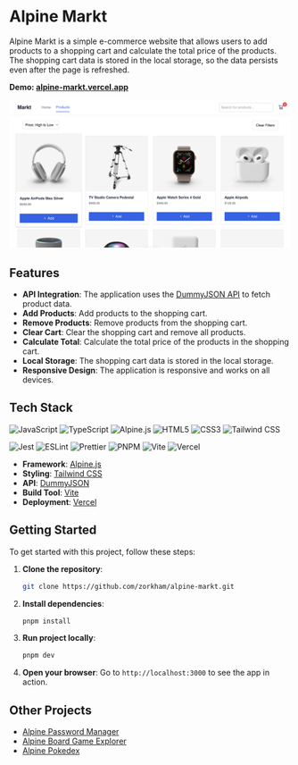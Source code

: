 # Alpine Markt

Alpine Markt is a simple e-commerce website that allows users to add products to a shopping cart and calculate the total price of the products. The shopping cart data is stored in the local storage, so the data persists even after the page is refreshed.

**Demo: [alpine-markt.vercel.app](https://alpine-markt.vercel.app)**

[![Preview](./public/preview.png)](https://alpine-markt.vercel.app)


## Features

- **API Integration**: The application uses the [DummyJSON API](https://dummyjson.com/) to fetch product data.
- **Add Products**: Add products to the shopping cart.
- **Remove Products**: Remove products from the shopping cart.
- **Clear Cart**: Clear the shopping cart and remove all products.
- **Calculate Total**: Calculate the total price of the products in the shopping cart.
- **Local Storage**: The shopping cart data is stored in the local storage.
- **Responsive Design**: The application is responsive and works on all devices.

## Tech Stack

![JavaScript](https://img.shields.io/badge/JavaScript-F7DF1E?style=for-the-badge&logo=javascript&logoColor=black)
![TypeScript](https://img.shields.io/badge/TypeScript-007ACC?style=for-the-badge&logo=typescript&logoColor=white)
![Alpine.js](https://img.shields.io/badge/Alpine%20JS-8BC0D0?style=for-the-badge&logo=alpinedotjs&logoColor=black)
![HTML5](https://img.shields.io/badge/HTML5-E34F26?style=for-the-badge&logo=html5&logoColor=white)
![CSS3](https://img.shields.io/badge/CSS3-1572B6?style=for-the-badge&logo=css3&logoColor=white)
![Tailwind CSS](https://img.shields.io/badge/Tailwind_CSS-38B2AC?style=for-the-badge&logo=tailwind-css&logoColor=white)

![Jest](https://img.shields.io/badge/-jest-%23C21325?style=for-the-badge&logo=jest&logoColor=white)
![ESLint](https://img.shields.io/badge/ESLint-4B3263?style=for-the-badge&logo=eslint&logoColor=white)
![Prettier](https://img.shields.io/badge/prettier-%23F7B93E.svg?style=for-the-badge&logo=prettier&logoColor=black)
![PNPM](https://img.shields.io/badge/pnpm-%234a4a4a.svg?style=for-the-badge&logo=pnpm&logoColor=f69220)
![Vite](https://img.shields.io/badge/vite-%23646CFF.svg?style=for-the-badge&logo=vite&logoColor=white)
![Vercel](https://img.shields.io/badge/vercel-%23000000.svg?style=for-the-badge&logo=vercel&logoColor=white)

- **Framework**: [Alpine.js](https://alpinejs.dev)
- **Styling**: [Tailwind CSS](https://tailwindcss.com)
- **API**: [DummyJSON](https://dummyjson.com)
- **Build Tool**: [Vite](https://vite.dev)
- **Deployment**: [Vercel](https://vercel.com)

## Getting Started

To get started with this project, follow these steps:

1. **Clone the repository**:

   ```sh
   git clone https://github.com/zorkham/alpine-markt.git
   ```

2. **Install dependencies**:

   ```sh
   pnpm install
   ```

3. **Run project locally**:

   ```sh
   pnpm dev
   ```

4. **Open your browser**: Go to `http://localhost:3000` to see the app in action.

## Other Projects

- [Alpine Password Manager](https://github.com/Zorkham/alpine-password-manager)
- [Alpine Board Game Explorer](https://github.com/Zorkham/alpine-board-game-explorer)
- [Alpine Pokedex](https://github.com/Zorkham/alpine-pokedex)
